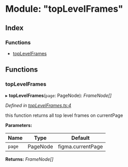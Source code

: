
# Module: "topLevelFrames"

## Index

### Functions

* [topLevelFrames](_toplevelframes_.md#toplevelframes)

## Functions

###  topLevelFrames

▸ **topLevelFrames**(`page`: PageNode): *FrameNode[]*

*Defined in [topLevelFrames.ts:4](https://github.com/figma-plugin-helper-functions/figma-plugin-helpers/blob/8d604c1/src/helpers/topLevelFrames.ts#L4)*

this function returns all top level frames on currentPage

**Parameters:**

Name | Type | Default |
------ | ------ | ------ |
`page` | PageNode | figma.currentPage |

**Returns:** *FrameNode[]*
